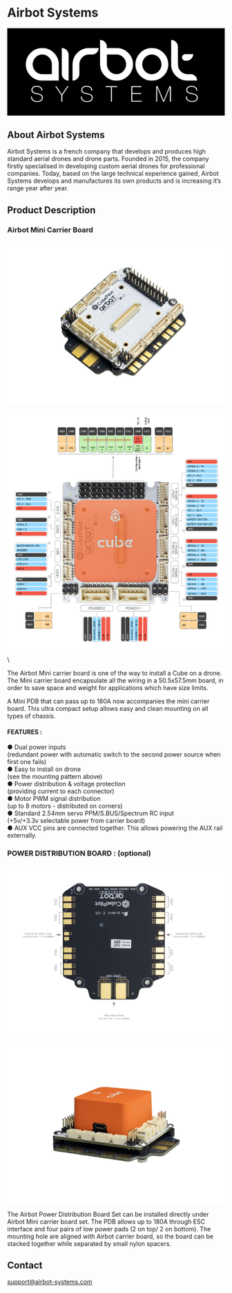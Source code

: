 # Airbot Systems

![](../../.gitbook/assets/airbot-systems-logo.png)

## About Airbot Systems

Airbot Systems is a french company that develops and produces high standard aerial drones and drone parts. Founded in 2015, the company firstly specialised in developing custom aerial drones for professional companies. Today, based on the large technical experience gained, Airbot Systems develops and manufactures its own products and is increasing it’s range year after year.

## Product Description

### Airbot Mini Carrier Board

![](../../.gitbook/assets/airbot-mini-carrier-board.png)

![](../../.gitbook/assets/airbot-mini-carrier-board-with-cube-orange.png)


\

The Airbot Mini carrier board is one of the way to install a Cube on a drone. The Mini carrier board encapsulate all the wiring in a 50.5x57.5mm board, in order to save space and weight for applications which have size limits.

A Mini PDB that can pass up to 180A now accompanies the mini carrier board. This ultra compact setup allows easy and clean mounting on all types of chassis.

#### &#xD; &#xD;&#xD;**FEATURES :**

●  Dual power inputs \
    (redundant power with automatic switch to the second power source when first one fails)\
●  Easy to install on drone \
    (see the mounting pattern above)\
●  Power distribution & voltage protection \
    (providing current to each connector)\
●  Motor PWM signal distribution\
    (up to 8 motors - distributed on corners)\
●  Standard 2.54mm servo PPM/S.BUS/Spectrum RC input \
    (+5v/+3.3v selectable power from carrier board)\
●  AUX VCC pins are connected together. This allows powering the AUX rail externally.



### &#xD;&#xD;**POWER DISTRIBUTION BOARD : (optional)**

![](../../.gitbook/assets/airbot-power-distribution-board.png)

![](../../.gitbook/assets/airbot-power-distribution-board-with-carrier-board.png)

The Airbot Power Distribution Board Set can be installed directly under Airbot Mini carrier board set. The PDB allows up to 180A through ESC interface and four pairs of low power pads (2 on top/ 2 on bottom). The mounting hole are aligned with Airbot carrier board, so the board can be stacked together while separated by small nylon spacers.



## &#xD;&#xD;**Contact**

support@airbot-systems.com
